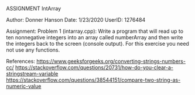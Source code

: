 ASSIGNMENT IntArray  

Author: Donner Hanson
Date: 1/23/2020
UserID: 1276484

Assignment:
Problem 1 (intarray.cpp): Write a program that will read up to ten nonnegative integers into an array
called numberArray and then write the integers back to the screen (console output).
For this exercise you need not use any functions.

References:
https://www.geeksforgeeks.org/converting-strings-numbers-cc/
https://stackoverflow.com/questions/20731/how-do-you-clear-a-stringstream-variable
https://stackoverflow.com/questions/38544151/compare-two-string-as-numeric-value
